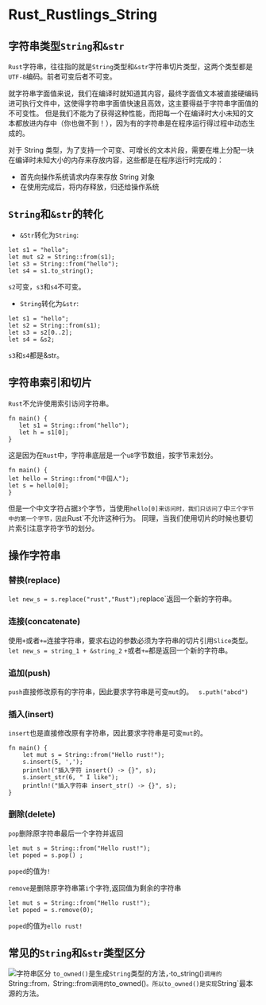 # Rust_Rustlings_String
## 字符串类型`String`和`&str`
`Rust`字符串，往往指的就是`String`类型和`&str`字符串切片类型，这两个类型都是`UTF-8`编码。前者可变后者不可变。  

就字符串字面值来说，我们在编译时就知道其内容，最终字面值文本被直接硬编码进可执行文件中，这使得字符串字面值快速且高效，这主要得益于字符串字面值的不可变性。
但是我们不能为了获得这种性能，而把每一个在编译时大小未知的文本都放进内存中（你也做不到！），因为有的字符串是在程序运行得过程中动态生成的。  

对于 String 类型，为了支持一个可变、可增长的文本片段，需要在堆上分配一块在编译时未知大小的内存来存放内容，这些都是在程序运行时完成的：
+ 首先向操作系统请求内存来存放 String 对象
+ 在使用完成后，将内存释放，归还给操作系统
## `String`和`&str`的转化
+ `&Str`转化为`String`:  
```
let s1 = "hello";
let mut s2 = String::from(s1);
let s3 = String::from("hello");
let s4 = s1.to_string();
```
`s2`可变，`s3`和`s4`不可变。
+ `String`转化为`&str`:  
```
let s1 = "hello";
let s2 = String::from(s1);
let s3 = s2[0..2];
let s4 = &s2;
```
`s3`和`s4`都是&str。
## 字符串索引和切片
`Rust`不允许使用索引访问字符串。
```
fn main() {
   let s1 = String::from("hello");
   let h = s1[0];
}
```
这是因为在`Rust`中，字符串底层是一个`u8`字节数组，按字节来划分。
```
fn main() {
let hello = String::from("中国人");
let s = hello[0];
}
```
但是一个中文字符占据`3`个字节，当使用`hello[0]来访问时，我们只访问了`中`三个字节中的第一个字节，因此`Rust`不允许这种行为。
同理，当我们使用切片的时候也要切片索引注意字符字节的划分。
## 操作字符串
### 替换(replace)
`let new_s = s.replace("rust","Rust");`replace`返回一个新的字符串。
### 连接(concatenate)
使用`+`或者`+=`连接字符串，要求右边的参数必须为字符串的切片引用`Slice`类型。
`let new_s = string_1 + &string_2`
`+`或者`+=`都是返回一个新的字符串。
### 追加(push)
`push`直接修改原有的字符串，因此要求字符串是可变`mut`的。
``` s.puth("abcd")```
### 插入(insert)
`insert`也是直接修改原有字符串，因此要求字符串是可变`mut`的。
```
fn main() {
    let mut s = String::from("Hello rust!");
    s.insert(5, ',');
    println!("插入字符 insert() -> {}", s);
    s.insert_str(6, " I like");
    println!("插入字符串 insert_str() -> {}", s);
}
```
### 删除(delete)
`pop`删除原字符串最后一个字符并返回
```
let mut s = String::from("Hello rust!");
let poped = s.pop() ;
```
`poped`的值为`!`  

`remove`是删除原字符串第`i`个字符,返回值为剩余的字符串
```
let mut s = String::from("Hello rust!");
let poped = s.remove(0);
```
`poped`的值为`ello rust!`  
## 常见的`String`和`&str`类型区分
![字符串区分](https://github.com/gongchaosheng/2022-os/blob/main/Pictures/%E5%AD%97%E7%AC%A6%E4%B8%B2%E5%8C%BA%E5%88%86.png)
  `to_owned()`是生成`String`类型的方法，·to_string()`调用的`String::from`，`String::from`调用的`to_owned()`。所以to_owned()是实现`String`最本源的方法。

